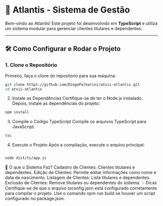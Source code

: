 # 🚀 Atlantis - Sistema de Gestão

Bem-vindo ao Atlantis! Este projeto foi desenvolvido em **TypeScript** e utiliza um sistema modular para gerenciar clientes titulares e dependentes.

---

## 🛠️ Como Configurar e Rodar o Projeto

### 1. **Clone o Repositório**
Primeiro, faça o clone do repositório para sua máquina:
```bash
git clone https://github.com/DiogoPalharini/atvii-atlantis.git
cd atvii-atlantis
````
2. Instale as Dependências
Certifique-se de ter o Node.js instalado. Depois, instale as dependências do projeto:

```bash
npm install
````
3. Compile o Código TypeScript
Compile os arquivos TypeScript para JavaScript:

```bash
tsc
````
4. Execute o Projeto
Após a compilação, execute o arquivo principal:

```bash

node dist/ts/app.js
```
🎯 O que o Sistema Faz?
Cadastro de Clientes:
Clientes titulares e dependentes.
Edição de Clientes:
Permite editar informações como nome e data de nascimento.
Listagem de Clientes:
Lista titulares e dependentes.
Exclusão de Clientes:
Remove titulares ou dependentes do sistema.
💡 Dicas
Certifique-se de que o arquivo tsconfig.json está configurado corretamente para compilar o projeto.
Use o comando npm run build se houver um script configurado no package.json.
